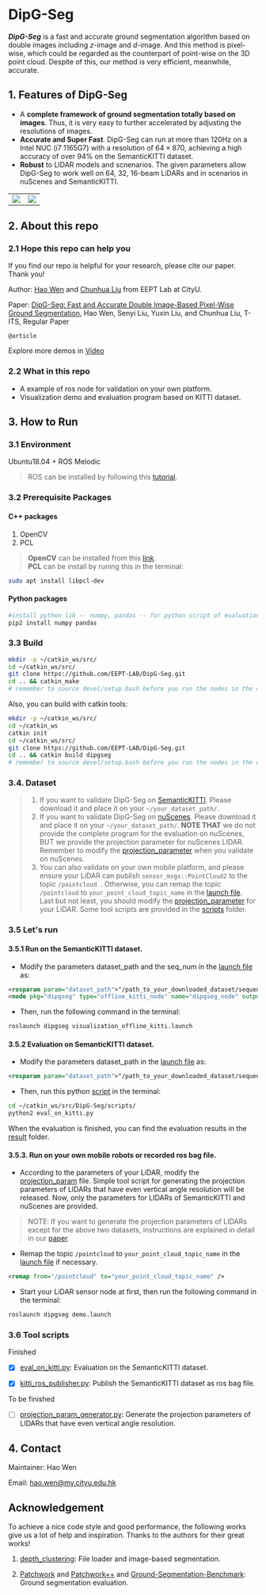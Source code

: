 # DipG-Seg
***DipG-Seg*** is a fast and accurate ground segmentation algorithm based on double images including $z$-image and $d$-image. And this method is pixel-wise, which could be regarded as the counterpart of point-wise on the 3D point cloud. Despite of this, our method is very efficient, meanwhile, accurate.
## 1. Features of DipG-Seg
* A **complete framework of ground segmentation totally based on images**. Thus, it is very easy to further accelerated by adjusting the resolutions of images.
* **Accurate and Super Fast**. DipG-Seg can run at more than 120Hz on a Intel NUC (i7 1165G7) with a resolution of $64\times 870$, achieving a high accuracy of over 94% on the SemanticKITTI dataset.
* **Robust** to LIDAR models and scnenarios. The given parameters allow DipG-Seg to work well on 64, 32, 16-beam LiDARs and in scenarios in nuScenes and SemanticKITTI.

<!-- <p align="center"><img src=./pictures/seq00-gif.gif alt="animated" /></p> -->
<table><tr>
<td><img src= pictures/seq04-gif.gif border=0></td>
<td><img src= pictures/seq08-gif.gif border=0></td>
</tr></table>

## 2. About this repo
### 2.1 Hope this repo can help you

If you find our repo is helpful for your research, please cite our paper. Thank you!

Author: [Hao Wen](https://scholar.google.com/citations?user=823HzfIAAAAJ&hl=zh-CN) and [Chunhua Liu](https://scholar.google.com/citations?user=7WEZSaIAAAAJ&hl=zh-CN) from EEPT Lab at CityU.

Paper: [DipG-Seg: Fast and Accurate Double Image-Based Pixel-Wise Ground Segmentation](), Hao Wen, Senyi Liu, Yuxin Liu, and Chunhua Liu, T-ITS, Regular Paper
```
@article
```
Explore more demos in [Video](video_link)

### 2.2 What in this repo
* A example of ros node for validation on your own platform.
* Visualization demo and evaluation program based on KITTI dataset.

## 3. How to Run
### 3.1 Environment
Ubuntu18.04 + ROS Melodic
> ROS can be installed by following this [tutorial](https://wiki.ros.org/melodic/Installation/Ubuntu).

### 3.2 Prerequisite Packages
#### C++ packages
1. OpenCV
2. PCL 

> **OpenCV** can be installed from this [link](https://docs.opencv.org/4.x/d7/d9f/tutorial_linux_install.html). <br>
> **PCL** can be install by runing this in the terminal:
```bash
sudo apt install libpcl-dev
```

#### Python packages
```bash
#install python lib -- numpy, pandas -- for python script of evaluation.
pip2 install numpy pandas
```
### 3.3 Build
```bash
mkdir -p ~/catkin_ws/src/
cd ~/catkin_ws/src/
git clone https://github.com/EEPT-LAB/DipG-Seg.git
cd .. && catkin_make
# remember to source devel/setup.bash before you run the nodes in the dipgseg
```
Also, you can build with catkin tools:
```bash
mkdir -p ~/catkin_ws/src/
cd ~/catkin_ws
catkin init
cd ~/catkin_ws/src/
git clone https://github.com/EEPT-LAB/DipG-Seg.git
cd .. && catkin build dipgseg
# remember to source devel/setup.bash before you run the nodes in the dipgseg
```

### 3.4. Dataset
> 1. If you want to validate DipG-Seg on [SemanticKITTI](http://www.semantic-kitti.org/). Please download it and place it on your `~/your_dataset_path/`.
> 2. If you want to validate DipG-Seg on [nuScenes](https://www.nuscenes.org/). Please download it and place it on your `~/your_dataset_path/`. **NOTE THAT** we do not provide the complete program for the evaluation on nuScenes, BUT we provide the projection parameter for nuScenes LIDAR. Remember to modify the [projection_parameter](./src/include/projection_param.h) when you validate on nuScenes.
> 3. You can also validate on your own mobile platform, and please ensure your LiDAR can publish `sensor_msgs::PointCloud2` to the topic `/pointcloud `.  Otherwise, you can remap the topic `/pointcloud` to `your_point_cloud_topic_name` in the [launch file](./launch/demo.launch). Last but not least, you should modify the [projection_parameter](./src/include/projection_param.h) for your LiDAR. Some tool scripts are provided in the [scripts](./scripts/) folder. 

### 3.5 Let's run
#### 3.5.1 Run on the SemanticKITTI dataset.
+ Modify the parameters dataset_path and the seq_num in the [launch file](./launch/visualization_offline_kitti.launch) as:
```xml
<rosparam param="dataset_path">"/path_to_your_downloaded_dataset/sequences/"</rosparam>
<node pkg="dipgseg" type="offline_kitti_node" name="dipgseg_node" output="screen" args="seq_num">
```

+ Then,  run the following command in the terminal:
```bash
roslaunch dipgseg visualization_offline_kitti.launch 
```

#### 3.5.2 Evaluation on SemanticKITTI dataset.
+ Modify the parameters dataset_path in the [launch file](./launch/eval_offline_kitti.launch) as:
```xml
<rosparam param="dataset_path">"/path_to_your_downloaded_dataset/sequences/"</rosparam>
```
+ Then,  run this python [script](./scripts/eval_on_kitti.py) in the terminal:
```bash
cd ~/catkin_ws/src/DipG-Seg/scripts/
python2 eval_on_kitti.py
```
When the evaluation is finished, you can find the evaluation results in the [result](./result/) folder.

#### 3.5.3. Run on your own mobile robots or recorded ros bag file.
+ According to the parameters of your LiDAR, modify the [projection_param](./src/include/projection_param.h) file. Simple tool script for generating the projection parameters of LIDARs that have even vertical angle resolution will be released. Now, only the parameters for LIDARs of SemanticKITTI and nuScenes are provided. 

> NOTE: If you want to generate the projection parameters of LIDARs except for the above two datasets, instructions are explained in detail in our [paper](paper_link).

+ Remap the topic `/pointcloud` to `your_point_cloud_topic_name` in the [launch file](./launch/demo.launch) if necessary.
```xml
<remap from="/pointcloud" to="your_point_cloud_topic_name" />
```

+ Start your LiDAR sensor node at first, then run the following command in the terminal:
```bash
roslaunch dipgseg demo.launch
```
### 3.6 Tool scripts
Finished

-[x] [eval_on_kitti.py](./scripts/eval_on_kitti.py): Evaluation on the SemanticKITTI dataset.

-[x] [kitti_ros_publisher.py](./scripts/kitti_ros_publisher.py): Publish the SemanticKITTI dataset as ros bag file.

To be finished

-[ ] [projection_param_generator.py](./scripts/): Generate the projection parameters of LIDARs that have even vertical angle resolution.

## 4. Contact
Maintainer: Hao Wen

Email: hao.wen@my.cityu.edu.hk

## Acknowledgement
To achieve a nice code style and good performance, the following works give us a lot of help and inspiration. Thanks to the authors for their great works! 
1. [depth_clustering](https://github.com/PRBonn/depth_clustering): File loader and image-based segmentation.

2. [Patchwork](https://github.com/LimHyungTae/patchwork) and [Patchwork++](https://github.com/url-kaist/patchwork-plusplus) and [Ground-Segmentation-Benchmark](https://github.com/url-kaist/Ground-Segmentation-Benchmark): Ground segmentation evaluation.


